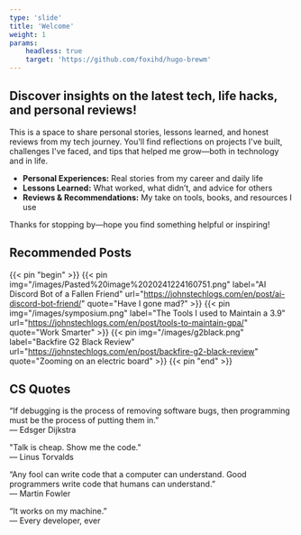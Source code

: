 ```yaml
---
type: 'slide'
title: 'Welcome'
weight: 1
params:
    headless: true
    target: 'https://github.com/foxihd/hugo-brewm'
---
```


## Discover insights on the latest tech, life hacks, and personal reviews!

This is a space to share personal stories, lessons learned, and honest reviews from my tech journey. You'll find reflections on projects I've built, challenges I've faced, and tips that helped me grow—both in technology and in life.

- **Personal Experiences:** Real stories from my career and daily life
- **Lessons Learned:** What worked, what didn’t, and advice for others
- **Reviews & Recommendations:** My take on tools, books, and resources I use

Thanks for stopping by—hope you find something helpful or inspiring!

## Recommended Posts

{{< pin "begin" >}}
{{< pin img="/images/Pasted%20image%2020241224160751.png" label="AI Discord Bot of a Fallen Friend" url="https://johnstechlogs.com/en/post/ai-discord-bot-friend/" quote="Have I gone mad?" >}}
{{< pin img="/images/symposium.png" label="The Tools I used to Maintain a 3.9" url="https://johnstechlogs.com/en/post/tools-to-maintain-gpa/" quote="Work Smarter" >}}
{{< pin img="/images/g2black.png" label="Backfire G2 Black Review" url="https://johnstechlogs.com/en/post/backfire-g2-black-review" quote="Zooming on an electric board" >}}
{{< pin "end" >}}

## CS Quotes

“If debugging is the process of removing software bugs, then programming must be the process of putting them in.”  
— Edsger Dijkstra

"Talk is cheap. Show me the code."  
 — Linus Torvalds

“Any fool can write code that a computer can understand. Good programmers write code that humans can understand.”  
— Martin Fowler

“It works on my machine.”  
— Every developer, ever